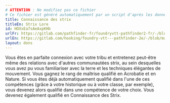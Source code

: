 ```yaml
---
# ATTENTION : Ne modifiez pas ce fichier
# Ce fichier est généré automatiquement par un script d'après les données du module Foundry VTT officiel et de sa traduction
title: Connaissance des strix
titleEn: Strix Lore
id: HOXxEa7sAeAxpKHb
urlFr: https://gitlab.com/pathfinder-fr/foundryvtt-pathfinder2-fr/-/blob/master/data/feats/HOXxEa7sAeAxpKHb.htm
urlEn: https://gitlab.com/hooking/foundry-vtt---pathfinder-2e/-/blob/master/packs/data/feats.db/strix-lore.json
layout: dons
---
```

Vous êtes en parfaite connexion avec votre tribu et entretenez peut-être même des relations avec d'autres communautées strix, au sein desquelles vous avez pu vous familiariser avec la terre et les techniques élégantes de mouvement. Vous gagnez le rang de maîtrise qualifié en Acrobatie et en Nature. Si vous êtes déjà automatiquement qualifié dans l'une de ces compétences (grâce à votre historique ou à votre classe, par exemple), vous devenez alors qualifié dans une compétence de votre choix. Vous devenez également qualifié en Connaissance des Strix.
